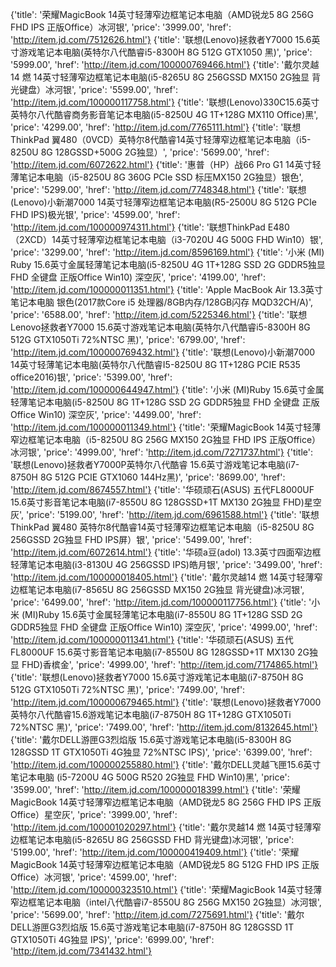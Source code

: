 {'title': '荣耀MagicBook 14英寸轻薄窄边框笔记本电脑（AMD锐龙5 8G 256G FHD IPS 正版Office）冰河银', 'price': '3999.00', 'href': 'http://item.jd.com/7512626.html'}
{'title': '联想(Lenovo)拯救者Y7000 15.6英寸游戏笔记本电脑(英特尔八代酷睿i5-8300H 8G 512G GTX1050 黑)', 'price': '5999.00', 'href': 'http://item.jd.com/100000769466.html'}
{'title': '戴尔灵越14 燃 14英寸轻薄窄边框笔记本电脑(i5-8265U 8G 256GSSD MX150 2G独显 背光键盘）冰河银', 'price': '5599.00', 'href': 'http://item.jd.com/100000117758.html'}
{'title': '联想(Lenovo)330C15.6英寸英特尔八代酷睿商务影音笔记本电脑(i5-8250U 4G 1T+128G MX110 Office)黑', 'price': '4299.00', 'href': 'http://item.jd.com/7765111.html'}
{'title': '联想ThinkPad 翼480（0VCD）英特尔8代酷睿14英寸轻薄窄边框笔记本电脑（i5-8250U 8G 128GSSD+500G 2G独显）', 'price': '5699.00', 'href': 'http://item.jd.com/6072622.html'}
{'title': '惠普（HP）战66 Pro G1 14英寸轻薄笔记本电脑（i5-8250U 8G 360G PCIe SSD 标压MX150 2G独显）银色', 'price': '5299.00', 'href': 'http://item.jd.com/7748348.html'}
{'title': '联想(Lenovo)小新潮7000 14英寸轻薄窄边框笔记本电脑(R5-2500U 8G 512G PCIe FHD IPS)极光银', 'price': '4599.00', 'href': 'http://item.jd.com/100000974311.html'}
{'title': '联想ThinkPad E480（2XCD）14英寸轻薄窄边框笔记本电脑（i3-7020U 4G 500G FHD Win10）银', 'price': '3299.00', 'href': 'http://item.jd.com/8596169.html'}
{'title': '小米 (MI) Ruby 15.6英寸金属轻薄笔记本电脑(i5-8250U 4G 1T+128G SSD 2G GDDR5独显 FHD 全键盘 正版Office Win10) 深空灰', 'price': '4199.00', 'href': 'http://item.jd.com/100000011351.html'}
{'title': 'Apple MacBook Air 13.3英寸笔记本电脑 银色(2017款Core i5 处理器/8GB内存/128GB闪存 MQD32CH/A)', 'price': '6588.00', 'href': 'http://item.jd.com/5225346.html'}
{'title': '联想Lenovo拯救者Y7000 15.6英寸游戏笔记本电脑(英特尔八代酷睿i5-8300H 8G 512G GTX1050Ti 72%NTSC 黑)', 'price': '6799.00', 'href': 'http://item.jd.com/100000769432.html'}
{'title': '联想(Lenovo)小新潮7000 14英寸轻薄笔记本电脑(英特尔八代酷睿I5-8250U 8G 1T+128G PCIE R535 office2016)银', 'price': '5399.00', 'href': 'http://item.jd.com/100000644947.html'}
{'title': '小米 (MI)Ruby 15.6英寸金属轻薄笔记本电脑(i5-8250U 8G 1T+128G SSD 2G GDDR5独显 FHD 全键盘 正版Office Win10) 深空灰', 'price': '4499.00', 'href': 'http://item.jd.com/100000011349.html'}
{'title': '荣耀MagicBook 14英寸轻薄窄边框笔记本电脑（i5-8250U 8G 256G MX150 2G独显 FHD IPS 正版Office）冰河银', 'price': '4999.00', 'href': 'http://item.jd.com/7271737.html'}
{'title': '联想(Lenovo)拯救者Y7000P英特尔八代酷睿 15.6英寸游戏笔记本电脑(i7-8750H 8G 512G PCIE GTX1060 144Hz黑)', 'price': '8699.00', 'href': 'http://item.jd.com/8674557.html'}
{'title': '华硕顽石(ASUS) 五代FL8000UF 15.6英寸影音笔记本电脑(i7-8550U 8G 128GSSD+1T MX130 2G独显 FHD)星空灰', 'price': '5199.00', 'href': 'http://item.jd.com/6961588.html'}
{'title': '联想ThinkPad 翼480 英特尔8代酷睿14英寸轻薄窄边框笔记本电脑（i5-8250U 8G 256GSSD 2G独显 FHD IPS屏）银', 'price': '5499.00', 'href': 'http://item.jd.com/6072614.html'}
{'title': '华硕a豆(adol) 13.3英寸四面窄边框轻薄笔记本电脑(i3-8130U 4G 256GSSD IPS)皓月银', 'price': '3499.00', 'href': 'http://item.jd.com/100000018405.html'}
{'title': '戴尔灵越14 燃 14英寸轻薄窄边框笔记本电脑(i7-8565U 8G 256GSSD MX150 2G独显 背光键盘)冰河银', 'price': '6499.00', 'href': 'http://item.jd.com/100000117756.html'}
{'title': '小米 (MI)Ruby 15.6英寸金属轻薄笔记本电脑(i7-8550U 8G 1T+128G SSD 2G GDDR5独显 FHD 全键盘  正版Office Win10) 深空灰', 'price': '4999.00', 'href': 'http://item.jd.com/100000011341.html'}
{'title': '华硕顽石(ASUS) 五代FL8000UF 15.6英寸影音笔记本电脑(i7-8550U 8G 128GSSD+1T MX130 2G独显 FHD)香槟金', 'price': '4999.00', 'href': 'http://item.jd.com/7174865.html'}
{'title': '联想(Lenovo)拯救者Y7000 15.6英寸游戏笔记本电脑(i7-8750H 8G 512G GTX1050Ti 72%NTSC 黑)', 'price': '7499.00', 'href': 'http://item.jd.com/100000679465.html'}
{'title': '联想(Lenovo)拯救者Y7000 英特尔八代酷睿15.6游戏笔记本电脑(i7-8750H 8G 1T+128G GTX1050Ti 72%NTSC 黑)', 'price': '7499.00', 'href': 'http://item.jd.com/8132645.html'}
{'title': '戴尔DELL游匣G3烈焰版 15.6英寸游戏笔记本电脑(i5-8300H 8G 128GSSD 1T GTX1050Ti 4G独显 72%NTSC IPS)', 'price': '6399.00', 'href': 'http://item.jd.com/100000255880.html'}
{'title': '戴尔DELL灵越飞匣15.6英寸笔记本电脑 (i5-7200U 4G 500G R520 2G独显 FHD Win10)黑', 'price': '3599.00', 'href': 'http://item.jd.com/100000018399.html'}
{'title': '荣耀MagicBook 14英寸轻薄窄边框笔记本电脑（AMD锐龙5 8G 256G FHD IPS 正版Office）星空灰', 'price': '3999.00', 'href': 'http://item.jd.com/100001020297.html'}
{'title': '戴尔灵越14 燃 14英寸轻薄窄边框笔记本电脑(i5-8265U 8G 256GSSD FHD 背光键盘)冰河银', 'price': '5199.00', 'href': 'http://item.jd.com/100000419409.html'}
{'title': '荣耀MagicBook 14英寸轻薄窄边框笔记本电脑（AMD锐龙5 8G 512G FHD IPS 正版Office）冰河银', 'price': '4599.00', 'href': 'http://item.jd.com/100000323510.html'}
{'title': '荣耀MagicBook 14英寸轻薄窄边框笔记本电脑（intel八代酷睿i7-8550U 8G 256G MX150 2G独显）冰河银', 'price': '5699.00', 'href': 'http://item.jd.com/7275691.html'}
{'title': '戴尔DELL游匣G3烈焰版 15.6英寸游戏笔记本电脑(i7-8750H 8G 128GSSD 1T GTX1050Ti 4G独显 IPS)', 'price': '6999.00', 'href': 'http://item.jd.com/7341432.html'}

